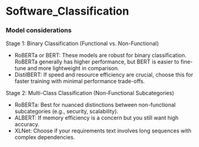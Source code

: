 # Software_Classification

### Model considerations
Stage 1: Binary Classification (Functional vs. Non-Functional)

- RoBERTa or BERT: These models are robust for binary classification. RoBERTa generally has higher performance, but BERT is easier to fine-tune and more lightweight in comparison.
- DistilBERT: If speed and resource efficiency are crucial, choose this for faster training with minimal performance trade-offs.

Stage 2: Multi-Class Classification (Non-Functional Subcategories)

- RoBERTa: Best for nuanced distinctions between non-functional subcategories (e.g., security, scalability).
- ALBERT: If memory efficiency is a concern but you still want high accuracy.
- XLNet: Choose if your requirements text involves long sequences with complex dependencies.